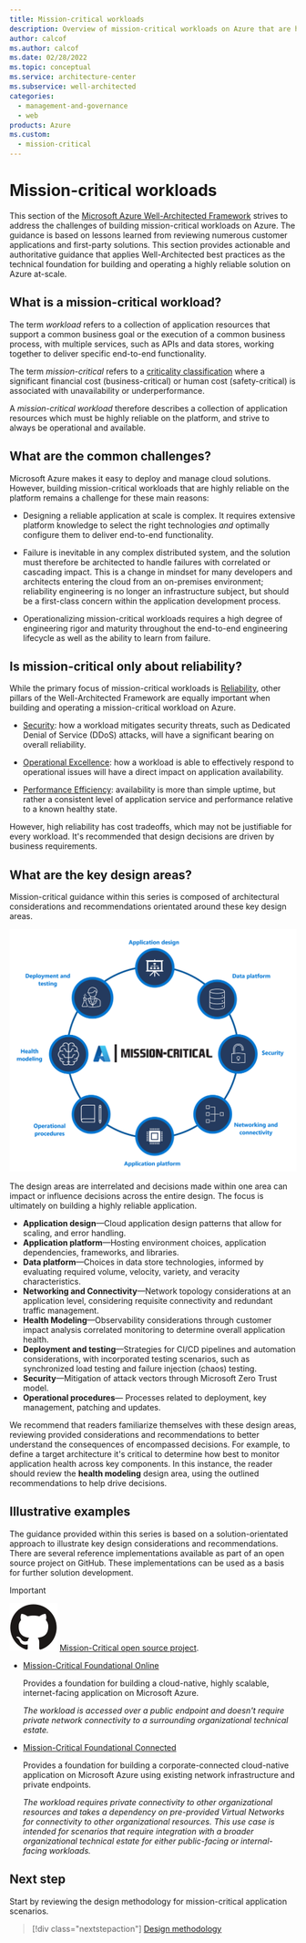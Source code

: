 ```yaml
---
title: Mission-critical workloads
description: Overview of mission-critical workloads on Azure that are highly reliable.
author: calcof
ms.author: calcof
ms.date: 02/28/2022
ms.topic: conceptual
ms.service: architecture-center
ms.subservice: well-architected
categories:
  - management-and-governance
  - web
products: Azure
ms.custom:
  - mission-critical
---
```

# Mission-critical workloads

This section of the [Microsoft Azure Well-Architected Framework](/azure/architecture/framework) strives to address the challenges of building mission-critical workloads on Azure. The guidance is based on lessons learned from reviewing numerous customer applications and first-party solutions. This section provides actionable and authoritative guidance that applies Well-Architected best practices as the technical foundation for building and operating a highly reliable solution on Azure at-scale.

## What is a mission-critical workload?

The term _workload_ refers to a collection of application resources that support a common business goal or the execution of a common business process, with multiple services, such as APIs and data stores, working together to deliver specific end-to-end functionality.

The term _mission-critical_ refers to a [criticality classification](/azure/cloud-adoption-framework/manage/considerations/criticality) where a significant financial cost (business-critical) or human cost (safety-critical) is associated with unavailability or underperformance.

A _mission-critical workload_ therefore describes a collection of application resources which must be highly reliable on the platform, and strive to always be operational and available.

## What are the common challenges?

Microsoft Azure makes it easy to deploy and manage cloud solutions. However, building mission-critical workloads that are highly reliable on the platform remains a challenge for these main reasons:

- Designing a reliable application at scale is complex. It requires extensive platform knowledge to select the right technologies _and_ optimally configure them to deliver end-to-end functionality.

- Failure is inevitable in any complex distributed system, and the solution must therefore be architected to handle failures with correlated or cascading impact. This is a change in mindset for many developers and architects entering the cloud from an on-premises environment; reliability engineering is no longer an infrastructure subject, but should be a first-class concern within the application development process.

- Operationalizing mission-critical workloads requires a high degree of engineering rigor and maturity throughout the end-to-end engineering lifecycle as well as the ability to learn from failure.

## Is mission-critical only about reliability?

While the primary focus of mission-critical workloads is [Reliability](/azure/architecture/framework/#reliability), other pillars of the Well-Architected Framework are equally important when building and operating a mission-critical workload on Azure.  

- [Security](/azure/architecture/framework/security/): how a workload mitigates security threats, such as Dedicated Denial of Service (DDoS) attacks, will have a significant bearing on overall reliability.

- [Operational Excellence](/azure/architecture/framework/devops/): how a workload is able to effectively respond to operational issues will have a direct impact on application availability. 

- [Performance Efficiency](/azure/architecture/framework/scalability/): availability is more than simple uptime, but rather a consistent level of application service and performance relative to a known healthy state.

However, high reliability has cost tradeoffs, which may not be justifiable for every workload. It's recommended that design decisions are driven by business requirements.

## What are the key design areas?

Mission-critical guidance within this series is composed of architectural considerations and recommendations orientated around these key design areas.

![Mission-critical design areas](./images/mission-critical-design-areas.png "Mission-critical design areas")

The design areas are interrelated and decisions made within one area can impact or influence decisions across the entire design. The focus is ultimately on building a highly reliable application.

- **Application design**&mdash;Cloud application design patterns that allow for scaling, and error handling. 
- **Application platform**&mdash;Hosting environment choices, application dependencies, frameworks, and libraries.
- **Data platform**&mdash;Choices in data store technologies, informed by evaluating required volume, velocity, variety, and veracity characteristics.
- **Networking and Connectivity**&mdash;Network topology considerations at an application level, considering requisite connectivity and redundant traffic management.
- **Health Modeling**&mdash;Observability considerations through customer impact analysis correlated monitoring to determine overall application health.
- **Deployment and testing**&mdash;Strategies for CI/CD pipelines and automation considerations, with incorporated testing scenarios, such as synchronized load testing and failure injection (chaos) testing.
- **Security**&mdash;Mitigation of attack vectors through Microsoft Zero Trust model.
- **Operational procedures**&mdash; Processes related to deployment, key management, patching and updates.

We recommend that readers familiarize themselves with these design areas, reviewing provided considerations and recommendations to better understand the consequences of encompassed decisions. For example, to define a target architecture it's critical to determine how best to monitor application health across key components. In this instance, the reader should review the **health modeling** design area, using the outlined recommendations to help drive decisions.

## Illustrative examples

The guidance provided within this series is based on a solution-orientated approach to illustrate key design considerations and recommendations. There are several reference implementations available as part of an open source project on GitHub. These implementations can be used as a basis for further solution development.

> [!IMPORTANT]
> ![GitHub logo](./../_images/github.svg) [Mission-Critical open source project](http://github.com/azure/alwayson).

- [Mission-Critical Foundational Online](https://github.com/Azure/Mission-Critical-online)

  Provides a foundation for building a cloud-native, highly scalable, internet-facing application on Microsoft Azure.
  
  _The workload is accessed over a public endpoint and doesn't require private network connectivity to a surrounding organizational technical estate._

- [Mission-Critical Foundational Connected](https://github.com/Azure/Mission-Critical-connected) 

  Provides a foundation for building a corporate-connected cloud-native application on Microsoft Azure using existing network infrastructure and private endpoints.
  
  _The workload requires private connectivity to other organizational resources and takes a dependency on pre-provided Virtual Networks for connectivity to other organizational resources. This use case is intended for scenarios that require integration with a broader organizational technical estate for either public-facing or internal-facing workloads._

## Next step

Start by reviewing the design methodology for mission-critical application scenarios.

> [!div class="nextstepaction"]
> [Design methodology](mission-critical-design-methodology.md)
